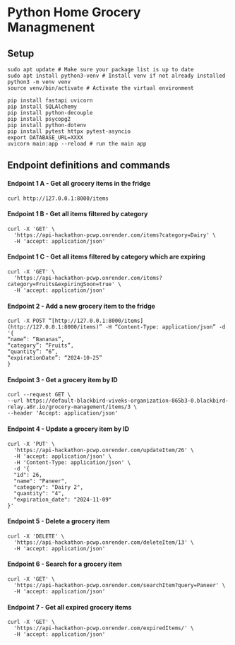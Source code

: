 
# Python Home Grocery Managmenent

## Setup

```
sudo apt update # Make sure your package list is up to date
sudo apt install python3-venv # Install venv if not already installed
python3 -m venv venv
source venv/bin/activate # Activate the virtual environment

pip install fastapi uvicorn
pip install SQLAlchemy
pip install python-decouple
pip install psycopg2
pip install python-dotenv
pip install pytest httpx pytest-asyncio
export DATABASE_URL=XXXX
uvicorn main:app --reload # run the main app
```

  

## Endpoint definitions and commands

#### Endpoint 1 A - Get all grocery items in the fridge
```
curl http://127.0.0.1:8000/items
```

#### Endpoint 1 B - Get all items filtered by category
```
curl -X 'GET' \
  'https://api-hackathon-pcwp.onrender.com/items?category=Dairy' \
  -H 'accept: application/json'

```


#### Endpoint 1 C - Get all items filtered by category which are expiring
```
curl -X 'GET' \
  'https://api-hackathon-pcwp.onrender.com/items?category=Fruits&expiringSoon=true' \
  -H 'accept: application/json'

```


#### Endpoint 2 - Add a new grocery item to the fridge
```
curl -X POST “[http://127.0.0.1:8000/items](http://127.0.0.1:8000/items)” -H “Content-Type: application/json” -d '{
“name”: “Bananas”,
“category”: “Fruits”,
“quantity”: “6”,
“expirationDate”: “2024-10-25”
}
```
#### Endpoint 3 - Get a grocery item by ID
```
curl --request GET \
--url https://default-blackbird-viveks-organization-865b3-0.blackbird-relay.a8r.io/grocery-management/items/3 \
--header 'Accept: application/json'
```
#### Endpoint 4 - Update a grocery item by ID
```
curl -X 'PUT' \
  'https://api-hackathon-pcwp.onrender.com/updateItem/26' \
  -H 'accept: application/json' \
  -H 'Content-Type: application/json' \
  -d '{
  "id": 26,
  "name": "Paneer",
  "category": "Dairy 2",
  "quantity": "4",
  "expiration_date": "2024-11-09"
}'

```
#### Endpoint 5 - Delete a grocery item
```
curl -X 'DELETE' \
  'https://api-hackathon-pcwp.onrender.com/deleteItem/13' \
  -H 'accept: application/json'

```
#### Endpoint 6 - Search for a grocery item
```
curl -X 'GET' \
  'https://api-hackathon-pcwp.onrender.com/searchItem?query=Paneer' \
  -H 'accept: application/json'

```
#### Endpoint 7 - Get all expired grocery items
```
curl -X 'GET' \
  'https://api-hackathon-pcwp.onrender.com/expiredItems/' \
  -H 'accept: application/json'

```
